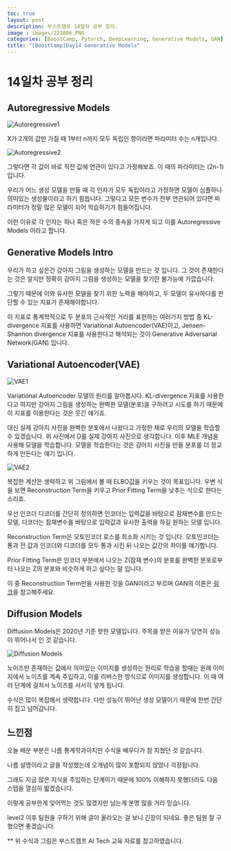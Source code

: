 ```yaml
---
toc: true
layout: post
description: 부스트캠프 14일차 공부 정리.
image : images/221006.PNG
categories: [BoostCamp, Pytorch, DeepLearning, Generative Models, GAN]
title: "[BoostCamp]Day14 Generative Models"
---
```

# 14일차 공부 정리

## Autoregressive Models

![Autoregressive1](https://user-images.githubusercontent.com/79916736/194295764-ccde1c5a-0c8a-46ee-bf0b-257dc4499241.png)

X가 2개의 값만 가질 때 1부터 n까지 모두 독립인 항이라면 파라미터 수는 n개입니다.

![Autoregressive2](https://user-images.githubusercontent.com/79916736/194295930-e90343ae-6249-410c-86a8-d7e507925c70.png)

그렇다면 각 값이 바로 직전 값에 연관이 있다고 가정해보죠. 이 때의 파라미터는 (2n-1)입니다.

우리가 어느 생성 모델을 만들 때 각 인자가 모두 독립이라고 가정하면 모델이 심플하나 의미있는 생성물이라고 하기 힘듭니다. 그렇다고 모든 변수가 전부 연관되어 있다면 파라미터가 정말 많은 모델이 되어 학습하기가 힘들어집니다.

이런 이유로 각 인자는 하나 혹은 적은 수의 종속을 가지게 되고 이를 Autoregressive Models 이라고 합니다.

## Generative Models Intro

우리가 하고 싶은건 강아지 그림을 생성하는 모델을 만드는 것 입니다. 그 것이 존재한다는 것은 알지만 정확히 강아지 그림을 생성하는 모델을 찾기란 불가능에 가깝습니다.

그렇기 때문에 이와 유사한 모델을 찾기 위한 노력을 해야하고, 두 모델이 유사하다를 판단할 수 있는 지표가 존재해야합니다.

이 지표로 통계학적으로 두 분포의 근사적인 거리를 표현하는 여러가지 방법 중 KL-divergence 지표를 사용하면 Variational Autoencoder(VAE)이고, Jensen-Shannon divergence 지표를 사용한다고 해석되는 것이 Generative Adversarial Network(GAN) 입니다.

## Variational Autoencoder(VAE)

![VAE1](https://user-images.githubusercontent.com/79916736/194321117-feb41462-08d3-4de9-9fb7-87e449f93171.png)

Variational Autoencoder 모델의 원리를 알아봅시다. KL-divergence 지표를 사용한다고 하지만 강아지 그림을 생성하는 완벽한 모델(분포)을 구하려고 시도를 하기 때문에 이 지표를 이용한다는 것은 웃긴 얘기죠.

대신 실제 강아지 사진을 완벽한 분포에서 나왔다고 가정한 채로 우리의 모델을 학습할 수 있겠습니다. 위 사진에서 D를 실제 강아지 사진으로 생각합니다. 이후 MLE 개념을 사용해 모델을 학습합니다. 모델을 학습한다는 것은 강아지 사진을 만들 분포를 더 정교하게 만든다는 얘기 입니다.

![VAE2](https://user-images.githubusercontent.com/79916736/194321817-4a77a3fe-1365-4545-bfdb-c37cc6d2dbfd.png)

복잡한 계산은 생략하고 위 그림에서 볼 때 ELBO값을 키우는 것이 목표입니다. 우변 식을 보면 Reconstruction Term을 키우고 Prior Fitting Term을 낮추는 식으로 한다는 소리죠.

우선 인코더 디코더를 간단히 정의하면 인코더는 입력값을 바탕으로 잠재변수를 만드는 모델, 디코더는 잠재변수를 바탕으로 입력값과 유사한 출력을 하길 원하는 모델 입니다.

Reconstruction Term은 오토인코더 로스를 최소화 시키는 것 입니다. 오토인코더는 통과 전 값과 인코더와 디코더를 모두 통과 시킨 뒤 나오는 값간의 차이를 얘기합니다.

Prior Fitting Term은 인코더 부분에서 나오는 Z(잠재 변수)의 분포를 완벽한 분포로부터 나오는 Z의 분포와 비슷하게 하고 싶다는 말 입니다.

이 중 Reconstruction Term만을 사용한 것을 GAN이라고 부르며 GAN의 이론은 [링크](https://ksy1526.github.io/myblog/ssuda/book/jupyter/deep%20learning/tensorflow/gan/2022/02/15/handssu6.html)을 참고해주세요.

## Diffusion Models

Diffusion Models은 2020년 기준 핫한 모델입니다. 주목을 받은 이유가 당연히 성능이 뛰어나서 인 것 같습니다.

![Diffusion Models](https://user-images.githubusercontent.com/79916736/194324799-e2238c74-f682-478d-b6ef-e1d7f4824e38.png)

노이즈만 존재하는 값에서 의미있는 이미지를 생성하는 원리로 학습을 할때는 원래 이미지에서 노이즈를 계속 주입하고, 이를 리버스한 방식으로 이미지를 생성합니다. 이 때 여러 단계에 걸처서 노이즈를 서서히 넣게 됩니다.

수식은 많이 복잡해서 생략합니다. 다만 성능이 뛰어난 생성 모델이기 때문에 한번 간단히 집고 넘어갑니다.

## 느낀점

오늘 배운 부분은 나름 통계학과이지만 수식을 배우다가 참 지쳤던 것 같습니다.

나름 설명이라고 글을 작성했는데 오개념이 많이 포함되지 않았나 걱정됩니다.

그래도 지금 많은 지식을 주입하는 단계이기 때문에 100% 이해하지 못했더라도 다음 스텝을 열심히 밟겠습니다.

이렇게 공부한게 잊어먹는 것도 많겠지만 남는게 분명 많을 거라 믿습니다.

level2 이후 팀원을 구하기 위해 글이 올라오는 걸 보니 긴장이 되네요. 좋은 팀원 잘 구했으면 좋겠습니다.

** 위 수식과 그림은 부스트캠프 AI Tech 교육 자료를 참고하였습니다.